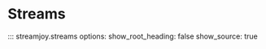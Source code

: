 # Streams

::: streamjoy.streams
    options:
      show_root_heading: false
      show_source: true
